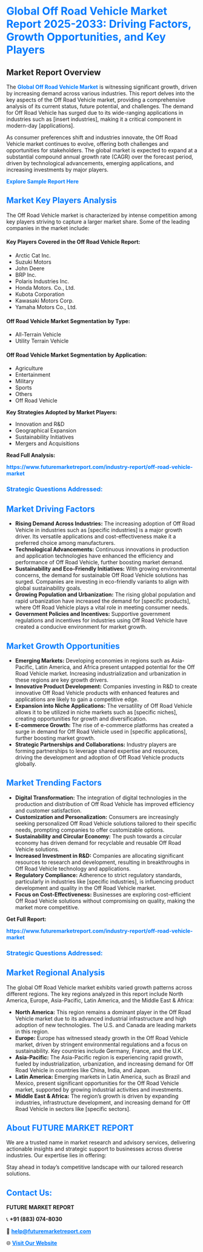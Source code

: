 <h1 style="color: #007BFF;">Global Off Road Vehicle Market Report 2025-2033: Driving Factors, Growth Opportunities, and Key Players</h1>

<section id="overview">
<h2>Market Report Overview</h2>
<p>The <a href="https://www.futuremarketreport.com/industry-report/off-road-vehicle-market" style="color: #007BFF; text-decoration: none;"><strong>Global Off Road Vehicle Market</strong></a> is witnessing significant growth, driven by increasing demand across various industries. This report delves into the key aspects of the Off Road Vehicle market, providing a comprehensive analysis of its current status, future potential, and challenges. The demand for Off Road Vehicle has surged due to its wide-ranging applications in industries such as [insert industries], making it a critical component in modern-day [applications].</p>
<p>As consumer preferences shift and industries innovate, the Off Road Vehicle market continues to evolve, offering both challenges and opportunities for stakeholders. The global market is expected to expand at a substantial compound annual growth rate (CAGR) over the forecast period, driven by technological advancements, emerging applications, and increasing investments by major players.</p>
</section>

<section id="overview">
<p><a href="https://www.futuremarketreport.com/request-sample/reportId=125976" style="color: #007BFF; text-decoration: none;"><strong>Explore Sample Report Here</strong></a></p>
</section>

<section id="key-players">
<h2 style="color: #007BFF;">Market Key Players Analysis</h2>
<p>The Off Road Vehicle market is characterized by intense competition among key players striving to capture a larger market share. Some of the leading companies in the market include:</p>
<h4>Key Players Covered in the Off Road Vehicle Report:</h4>
<ul><li>Arctic Cat Inc.</li><li>Suzuki Motors</li><li>John Deere</li><li>BRP Inc.</li><li>Polaris Industries Inc.</li><li>Honda Motors. Co., Ltd.</li><li>Kubota Corporation</li><li>Kawasaki Motors Corp.</li><li>Yamaha Motors Co., Ltd.</li></ul>
<h4>Off Road Vehicle Market Segmentation by Type:</h4>
<ul><li>All-Terrain Vehicle</li><li>Utility Terrain Vehicle</li></ul>

<h4>Off Road Vehicle Market Segmentation by Application:</h4>
<ul><li>Agriculture</li><li>Entertainment</li><li>Military</li><li>Sports</li><li>Others</li><li>Off Road Vehicle</li></ul>
<p><strong>Key Strategies Adopted by Market Players:</strong></p>
<ul>
<li>Innovation and R&D</li>
<li>Geographical Expansion</li>
<li>Sustainability Initiatives</li>
<li>Mergers and Acquisitions</li>
</ul>
</section>

<section>
<p><strong>Read Full Analysis: </strong></p><a href="https://www.futuremarketreport.com/industry-report/off-road-vehicle-market" style="color: #007BFF; text-decoration: none;"><strong>https://www.futuremarketreport.com/industry-report/off-road-vehicle-market</strong></a>
<h3 style="color: #007BFF;">Strategic Questions Addressed:</h3>
</section>

<section id="driving-factors">
<h2 style="color: #007BFF;">Market Driving Factors</h2>
<ul>
<li><strong>Rising Demand Across Industries:</strong> The increasing adoption of Off Road Vehicle in industries such as [specific industries] is a major growth driver. Its versatile applications and cost-effectiveness make it a preferred choice among manufacturers.</li>
<li><strong>Technological Advancements:</strong> Continuous innovations in production and application technologies have enhanced the efficiency and performance of Off Road Vehicle, further boosting market demand.</li>
<li><strong>Sustainability and Eco-Friendly Initiatives:</strong> With growing environmental concerns, the demand for sustainable Off Road Vehicle solutions has surged. Companies are investing in eco-friendly variants to align with global sustainability goals.</li>
<li><strong>Growing Population and Urbanization:</strong> The rising global population and rapid urbanization have increased the demand for [specific products], where Off Road Vehicle plays a vital role in meeting consumer needs.</li>
<li><strong>Government Policies and Incentives:</strong> Supportive government regulations and incentives for industries using Off Road Vehicle have created a conducive environment for market growth.</li>
</ul>
</section>

<section id="growth-opportunities">
<h2 style="color: #007BFF;">Market Growth Opportunities</h2>
<ul>
<li><strong>Emerging Markets:</strong> Developing economies in regions such as Asia-Pacific, Latin America, and Africa present untapped potential for the Off Road Vehicle market. Increasing industrialization and urbanization in these regions are key growth drivers.</li>
<li><strong>Innovative Product Development:</strong> Companies investing in R&D to create innovative Off Road Vehicle products with enhanced features and applications are likely to gain a competitive edge.</li>
<li><strong>Expansion into Niche Applications:</strong> The versatility of Off Road Vehicle allows it to be utilized in niche markets such as [specific niches], creating opportunities for growth and diversification.</li>
<li><strong>E-commerce Growth:</strong> The rise of e-commerce platforms has created a surge in demand for Off Road Vehicle used in [specific applications], further boosting market growth.</li>
<li><strong>Strategic Partnerships and Collaborations:</strong> Industry players are forming partnerships to leverage shared expertise and resources, driving the development and adoption of Off Road Vehicle products globally.</li>
</ul>
</section>

<section id="trending-factors">
<h2 style="color: #007BFF;">Market Trending Factors</h2>
<ul>
<li><strong>Digital Transformation:</strong> The integration of digital technologies in the production and distribution of Off Road Vehicle has improved efficiency and customer satisfaction.</li>
<li><strong>Customization and Personalization:</strong> Consumers are increasingly seeking personalized Off Road Vehicle solutions tailored to their specific needs, prompting companies to offer customizable options.</li>
<li><strong>Sustainability and Circular Economy:</strong> The push towards a circular economy has driven demand for recyclable and reusable Off Road Vehicle solutions.</li>
<li><strong>Increased Investment in R&D:</strong> Companies are allocating significant resources to research and development, resulting in breakthroughs in Off Road Vehicle technology and applications.</li>
<li><strong>Regulatory Compliance:</strong> Adherence to strict regulatory standards, particularly in industries like [specific industries], is influencing product development and quality in the Off Road Vehicle market.</li>
<li><strong>Focus on Cost-Effectiveness:</strong> Businesses are exploring cost-efficient Off Road Vehicle solutions without compromising on quality, making the market more competitive.</li>
</ul>
</section>

<section>
<p><strong>Get Full Report: </strong></p><a href="https://www.futuremarketreport.com/industry-report/off-road-vehicle-market" style="color: #007BFF; text-decoration: none;"><strong>https://www.futuremarketreport.com/industry-report/off-road-vehicle-market</strong></a>
<h3 style="color: #007BFF;">Strategic Questions Addressed:</h3>
</section>


<section id="regional-analysis">
<h2 style="color: #007BFF;">Market Regional Analysis</h2>
<p>The global Off Road Vehicle market exhibits varied growth patterns across different regions. The key regions analyzed in this report include North America, Europe, Asia-Pacific, Latin America, and the Middle East & Africa:</p>
<ul>
<li><strong>North America:</strong> This region remains a dominant player in the Off Road Vehicle market due to its advanced industrial infrastructure and high adoption of new technologies. The U.S. and Canada are leading markets in this region.</li>
<li><strong>Europe:</strong> Europe has witnessed steady growth in the Off Road Vehicle market, driven by stringent environmental regulations and a focus on sustainability. Key countries include Germany, France, and the U.K.</li>
<li><strong>Asia-Pacific:</strong> The Asia-Pacific region is experiencing rapid growth, fueled by industrialization, urbanization, and increasing demand for Off Road Vehicle in countries like China, India, and Japan.</li>
<li><strong>Latin America:</strong> Emerging markets in Latin America, such as Brazil and Mexico, present significant opportunities for the Off Road Vehicle market, supported by growing industrial activities and investments.</li>
<li><strong>Middle East & Africa:</strong> The region’s growth is driven by expanding industries, infrastructure development, and increasing demand for Off Road Vehicle in sectors like [specific sectors].</li>
</ul>
</section>

<footer>
<h2 style="color: #007BFF;">About FUTURE MARKET REPORT</h2>
<p>We are a trusted name in market research and advisory services, delivering actionable insights and strategic support to businesses across diverse industries. Our expertise lies in offering:</p>

<p>Stay ahead in today’s competitive landscape with our tailored research solutions.</p>

<h2 style="color: #007BFF;">Contact Us:</h2>
<p><strong>FUTURE MARKET REPORT</strong></p>
<p>📞 <strong>+91 (883) 074-8030</strong></p>
<p>📧 <strong><a href="mailto:help@futuremarketreport.com" style="color: #007BFF;">help@futuremarketreport.com</a></strong></p>
<p>🌐 <strong><a href="https://www.futuremarketreport.com/" style="color: #007BFF;">Visit Our Website</a></strong></p>
</footer>